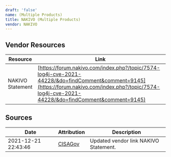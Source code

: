 ```yaml
---
draft: 'false'
name: (Multiple Products)
title: NAKIVO (Multiple Products)
vendor: NAKIVO
---
```


## Vendor Resources
| Resource | Link |
| --- | --- |
| NAKIVO Statement | [https://forum.nakivo.com/index.php?/topic/7574-log4j-cve-2021-44228/&do=findComment&comment=9145](https://forum.nakivo.com/index.php?/topic/7574-log4j-cve-2021-44228/&do=findComment&comment=9145) |



## Sources
| Date | Attribution | Description |
| --- | --- | --- |
| 2021-12-21 22:43:46 | [CISAGov](https://raw.githubusercontent.com/cisagov/log4j-affected-db/develop/README.md) | Updated vendor link NAKIVO Statement.  |
